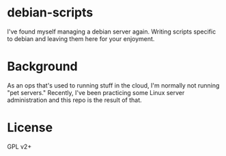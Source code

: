 # debian-scripts

I've found myself managing a debian server again.  Writing scripts
specific to debian and leaving them here for your enjoyment.

# Background

As an ops that's used to running stuff in the cloud, I'm normally not
running "pet servers." Recently, I've been practicing some Linux server
administration and this repo is the result of that.

# License

GPL v2+
